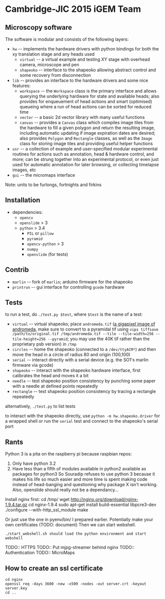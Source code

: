 # Cambridge-JIC 2015 iGEM Team
## Microscopy software
The software is modular and consists of the following layers:
* `hw` -- implements the hardware drivers with python bindings for both the xy translation stage and any heads used
    * `virtual` -- a virtual example and testing XY stage with overhead camera, microscope and pen
    * `shapeoko` -- interface to the shapeoko allowing abstract control and some recovery from disconnection
* `lib` -- provides an interface to the hardware drivers and some nice features:
    * `workspace` -- the `Workspace` class is the primary interface and allows querying the underlying hardware for state and available heads; also provides for enqueuement of head actions and smart (optimised) queueing where a run of head actions can be sorted for reduced time
    * `vector` -- a basic 2d vector library with many useful functions
    * `canvas` -- provides a `Canvas` class which compiles image tiles from the hardware to fill a given polygon and return the resulting image, including automatic updating if image expiration dates are desired; also provides `Polygon` and `Rectangle` classes, as well as the `Image` class for storing image tiles and providing useful helper functions
* `usr` -- a collection of example and user-specified modular experimental routines for actions such as annotation, head & hardware control, and more; can be strung together into an experimental protocol, or even just used for automatic annotation for later browsing, or collecting timelapse images, etc
* `gui` -- the micromaps interface

Note: units to be furlongs, fortnights and firkins

## Installation
* dependencies:
    * `opencv`
    * `openslide` > 3
    * `python` > 3.4
        * `PIL` or `pillow`
        * `pyramid`
        * `opencv-python` > 3
        * `numpy`
        * `openslide` (for tests)

## Contrib
* `marlin` -- fork of `marlin`; arduino firmware for the shapeoko
* `printrun` -- gui interface for controlling `gcode` hardware

## Tests
to run a test, do `./test.py $test`, where `$test` is the name of a test:
* `virtual` -- virtual shapeoko; place `andromeda.tif` ([a gigapixel image of andromeda](https://www.spacetelescope.org/images/heic1502a/), make sure to convert to a pyramidal tif using `vips tiffsave /path/to/original.tif /tmp/andromeda.tif --tile --tile-width=256 --tile-height=256 --pyramid`; you may use the 40K tif rather than the proprietary psb version) in `/tmp`
* `circles` -- home the shapeoko (connected to a `/dev/ttyACM*`) and then move the head in a circle of radius 80 and origin (100,100)
* `serial` -- interact directly with a serial device (e.g. the SO1's marlin firmware via gcode)
* `shapeoko` -- interact with the shapeoko hardware interface, first calibrates the head and moves it a bit
* `needle` -- test shapeoko position consistency by punching some paper with a needle at defined points repeatedly
* `rectangle` -- test shapeoko position consistency by tracing a rectangle repeatedly

alternatively, `./test.py` to list tests

to interact with the shapeoko directly, use `python -m hw.shapeoko.driver` for a wrapped shell or run the `serial` test and connect to the shapeoko's serial port



## Rants
Python 3 is a pita on the raspberry pi because raspbian repos:
1) Only have python 3.2
2) Have less than a fifth of modules available in python2 available as packages for python3
So Souradip refuses to use python 3 because it makes his life so much easier and more time is spent making code instead of head-banging and questioning why package X isn't working.
Also, openslide should really not be a dependancy...

Install nginx first:
    cd /tmp/
    wget http://nginx.org/download/nginx-1.9.4.tar.gz
    cd nginx-1.9.4
    sudo apt-get install build-essential libpcre3-dev
    ./configure --with-http_ssl_module
    make

Or just use the one in pyenv/bin/ I prepared earlier.
Potentially make your own certificates (TODO: document)
Then we can start webshell.

    ./start_webshell.sh should load the python environment and start webshell

TODO:: HTTPS
TODO:: Put mjpg-streamer behind nginx
TODO:: Authentication
TODO:: MicroMaps

## How to create an ssl certificate
    cd nginx
    openssl req -days 3600 -new -x509 -nodes -out server.crt -keyout server.key
    cd ..
